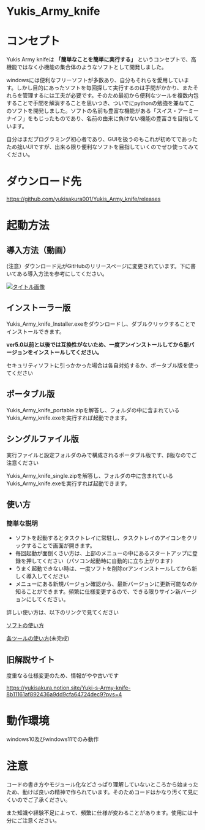 # Yukis_Army_knife

# コンセプト

Yukis Army knifeは **「簡単なことを簡単に実行する」** というコンセプトで、高機能ではなく小機能の集合体のようなソフトとして開発しました。

windowsには便利なフリーソフトが多数あり、自分もそれらを愛用しています。しかし目的にあったソフトを毎回探して実行するのは手間がかかり、またそれらを管理するには工夫が必要です。そのため最初から便利なツールを複数内包することで手間を解消することを思いつき、ついでにpythonの勉強を兼ねてこのソフトを開発しました。ソフトの名前も豊富な機能がある「スイス・アーミーナイフ」をもじったものであり、名前の由来に負けない機能の豊富さを目指しています。

自分はまだプログラミング初心者であり、GUIを扱うのもこれが初めてであったため拙いUIですが、出来る限り便利なソフトを目指していくのでぜひ使ってみてください。


# ダウンロード先

https://github.com/yukisakura001/Yukis_Army_knife/releases



# 起動方法

## 導入方法（動画）
(注意）ダウンロード元がGitHubのリリースページに変更されています。下に書いてある導入方法を参考にしてください。

[![タイトル画像](https://img.youtube.com/vi/JaMv4i3zlFk/0.jpg)](https://www.youtube.com/watch?v=JaMv4i3zlFk)

## インストーラー版

Yukis_Army_knife_Installer.exeをダウンロードし、ダブルクリックすることでインストールできます。

**ver5.0以前と以後では互換性がないため、一度アンインストールしてから新バージョンをインストールしてください。**

セキュリティソフトに引っかかった場合は各自対処するか、ポータブル版を使ってください



## ポータブル版

Yukis_Army_knife_portable.zipを解答し、フォルダの中に含まれているYukis_Army_knife.exeを実行すれば起動できます。



## シングルファイル版
実行ファイルと設定フォルダのみで構成されるポータブル版です、β版なのでご注意ください

Yukis_Army_knife_single.zipを解答し、フォルダの中に含まれているYukis_Army_knife.exeを実行すれば起動できます。



## 使い方

### 簡単な説明

- ソフトを起動するとタスクトレイに常駐し、タスクトレイのアイコンをクリックすることで画面が開きます。
- 毎回起動が面倒くさい方は、上部のメニューの中にあるスタートアップに登録を押してください（パソコン起動時に自動的に立ち上がります）
- うまく起動できない時は、一度ソフトを削除orアンインストールしてから新しく導入してください
- メニューにある新規バージョン確認から、最新バージョンに更新可能なのか知ることができます。頻繁に仕様変更するので、できる限りサイン新バージョンにしてください。

詳しい使い方は、以下のリンクで見てください

[ソフトの使い方](/setting/soft_func.md)

[各ツールの使い方](/setting/tools.md)(未完成)



## 旧解説サイト

度重なる仕様変更のため、情報がやや古いです

https://yukisakura.notion.site/Yuki-s-Army-knife-8b11161af892436a9dd9cfa64724dec9?pvs=4



# 動作環境

windows10及びwindows11でのみ動作




# 注意

コードの書き方やモジュール化などさっぱり理解していないところから始まったため、動けば良いの精神で作られています。そのためコードはかなり汚くて見にくいのでご了承ください。

また知識や経験不足によって、頻繁に仕様が変わることがあります。使用には十分にご注意ください。

